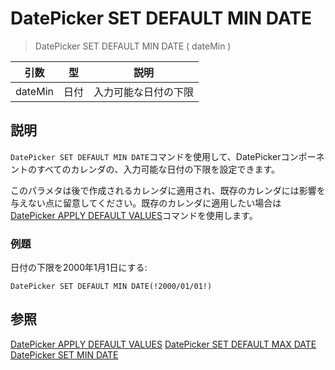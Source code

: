 # DatePicker SET DEFAULT MIN DATE

> DatePicker SET DEFAULT MIN DATE ( dateMin )

| 引数 | 型 | 説明 |
| --------- | -------- | ----------- |
| dateMin | 日付 | 入力可能な日付の下限 |

## 説明

`DatePicker SET DEFAULT MIN DATE`コマンドを使用して、DatePickerコンポーネントのすべてのカレンダの、入力可能な日付の下限を設定できます。

このパラメタは後で作成されるカレンダに適用され、既存のカレンダには影響を与えない点に留意してください。既存のカレンダに適用したい場合は[DatePicker APPLY DEFAULT VALUES](DatePicker%20APPLY%20DEFAULT%20VALUES.ja.md)コマンドを使用します。

### 例題

日付の下限を2000年1月1日にする:

```4d
DatePicker SET DEFAULT MIN DATE(!2000/01/01!)
```

## 参照

[DatePicker APPLY DEFAULT VALUES](DatePicker%20APPLY%20DEFAULT%20VALUES.ja.md)
[DatePicker SET DEFAULT MAX DATE](DatePicker%20SET%20DEFAULT%20MAX%20DATE.ja.md)
[DatePicker SET MIN DATE](DatePicker%20SET%20MIN%20DATE.ja.md)
